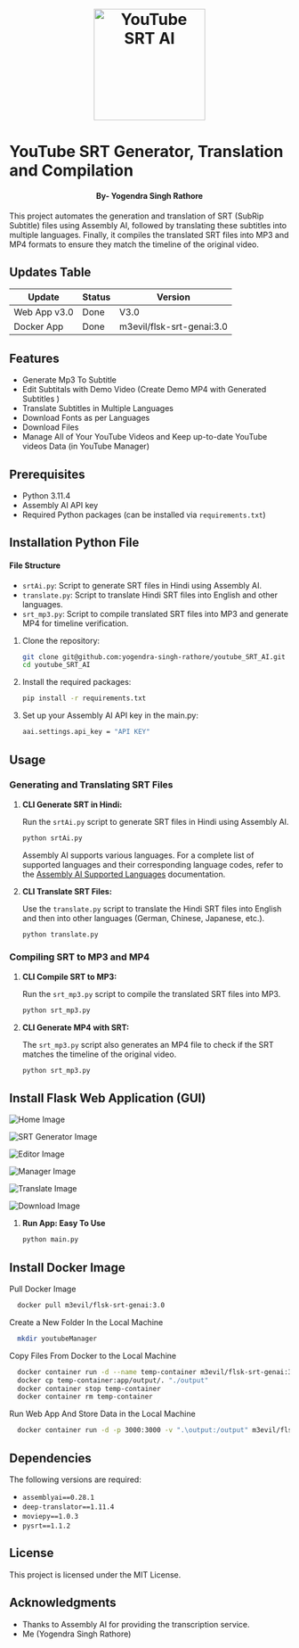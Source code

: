 <h1 align="center">
  <br>
  <a href="https://github.com/yogendra-singh-rathore/youtube_SRT_AI/"><img src="image/logo.jpg" width="200px" alt="YouTube SRT AI"></a>
</h1>

# YouTube SRT Generator, Translation and Compilation
<h4 align="center">By- Yogendra Singh Rathore</h4>

This project automates the generation and translation of SRT (SubRip Subtitle) files using Assembly AI, followed by translating these subtitles into multiple languages. Finally, it compiles the translated SRT files into MP3 and MP4 formats to ensure they match the timeline of the original video.

## Updates Table
| Update    | Status | Version |
| -------- | ------- | ------- |
| Web App v3.0 | Done | V3.0 |
| Docker App | Done | m3evil/flsk-srt-genai:3.0 |

## Features

- Generate Mp3 To Subtitle 
- Edit Subtitals with Demo Video (Create Demo MP4 with Generated Subtitles )
- Translate Subtitles in Multiple Languages
- Download Fonts as per Languages
- Download Files
- Manage All of Your YouTube Videos and Keep up-to-date YouTube videos Data (in YouTube Manager)

## Prerequisites

- Python 3.11.4
- Assembly AI API key
- Required Python packages (can be installed via `requirements.txt`)

## Installation Python File
#### File Structure

- `srtAi.py`: Script to generate SRT files in Hindi using Assembly AI.
- `translate.py`: Script to translate Hindi SRT files into English and other languages.
- `srt_mp3.py`: Script to compile translated SRT files into MP3 and generate MP4 for timeline verification.
  
1. Clone the repository:

    ```bash
    git clone git@github.com:yogendra-singh-rathore/youtube_SRT_AI.git
    cd youtube_SRT_AI
    ```

2. Install the required packages:

    ```bash
    pip install -r requirements.txt
    ```

3. Set up your Assembly AI API key in the main.py:

    ```bash
    aai.settings.api_key = "API KEY"
    ```

## Usage

### Generating and Translating SRT Files

1. **CLI Generate SRT in Hindi:**

    Run the `srtAi.py` script to generate SRT files in Hindi using Assembly AI.

    ```bash
    python srtAi.py
    ```

    Assembly AI supports various languages. For a complete list of supported languages and their corresponding language codes, refer to the [Assembly AI Supported Languages](https://www.assemblyai.com/docs/concepts/supported-languages) documentation.

2. **CLI Translate SRT Files:**

    Use the `translate.py` script to translate the Hindi SRT files into English and then into other languages (German, Chinese, Japanese, etc.).

    ```bash
    python translate.py
    ```

### Compiling SRT to MP3 and MP4

1. **CLI Compile SRT to MP3:**

    Run the `srt_mp3.py` script to compile the translated SRT files into MP3.

    ```bash
    python srt_mp3.py
    ```

2. **CLI Generate MP4 with SRT:**

    The `srt_mp3.py` script also generates an MP4 file to check if the SRT matches the timeline of the original video.

    ```bash
    python srt_mp3.py
    ```

  
## Install Flask Web Application (GUI)
![Home Image](image/home.png)

![SRT Generator Image](image/srt_gen.png)

![Editor Image](image/editor.png)

![Manager Image](image/manager.png)

![Translate Image](image/translate.png)

![Download Image](image/download.png)

1. **Run App: Easy To Use**
    ```bash
    python main.py
    ```
## Install Docker Image
Pull Docker Image
  ```bash
    docker pull m3evil/flsk-srt-genai:3.0
  ```
Create a New Folder In the Local Machine
  ```bash
    mkdir youtubeManager
  ```
Copy Files From Docker to the Local Machine
  ```bash
    docker container run -d --name temp-container m3evil/flsk-srt-genai:3.0
    docker cp temp-container:app/output/. "./output"
    docker container stop temp-container
    docker container rm temp-container 
  ```
Run Web App And Store Data in the Local Machine
  ```bash
    docker container run -d -p 3000:3000 -v ".\output:/output" m3evil/flsk-srt-genai:3.0
  ```

## Dependencies

The following versions are required:

- `assemblyai==0.28.1`
- `deep-translator==1.11.4`
- `moviepy==1.0.3`
- `pysrt==1.1.2`

## License

This project is licensed under the MIT License.

## Acknowledgments

- Thanks to Assembly AI for providing the transcription service.
- Me (Yogendra Singh Rathore)
